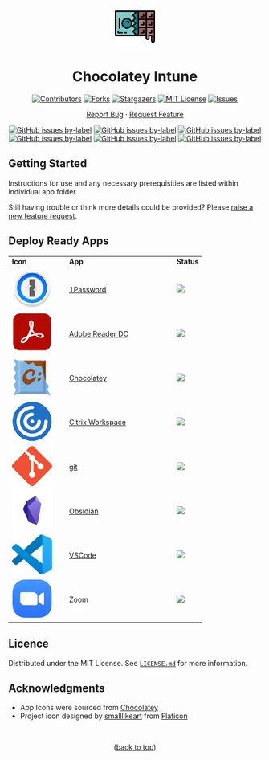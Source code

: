 <div align="center">
  
  <a href="https://github.com/ALARP-Solutions/Chocolatey-Intune">
    <img src="logo.png" alt="Logo" width="80" height="80">
  </a>

  <h1 id="top">Chocolatey Intune</h1>

  [![Contributors][contributors-shield]][contributors-url]
  [![Forks][forks-shield]][forks-url]
  [![Stargazers][stars-shield]][stars-url]
  [![MIT License][license-shield]][license-url]
  [![Issues][issues-shield]][issues-url]
  <br />
  
  [Report Bug](https://github.com/ALARP-Solutions/Chocolatey-Intune/issues/new?assignees=&labels=bug&template=bug_report.md&title=)
  ·
  [Request Feature](https://github.com/ALARP-Solutions/Chocolatey-Intune/issues/new?assignees=&labels=enhancement&template=feature_request.md&title=)
  
  [![GitHub issues by-label](https://img.shields.io/github/issues/ALARP-Solutions/Chocolatey-Intune/bug?color=red&label=Bugs&style=flat-square)](https://github.com/ALARP-Solutions/Chocolatey-Intune/labels/bug)
  [![GitHub issues by-label](https://img.shields.io/github/issues/ALARP-Solutions/Chocolatey-Intune/documentation?color=blue&label=Documentation&style=flat-square)](https://github.com/ALARP-Solutions/Chocolatey-Intune/labels/documentation)
  [![GitHub issues by-label](https://img.shields.io/github/issues/ALARP-Solutions/Chocolatey-Intune/enhancement?color=aqua&label=Enhancements&style=flat-square)](https://github.com/ALARP-Solutions/Chocolatey-Intune/labels/enhancement)
  [![GitHub issues by-label](https://img.shields.io/github/issues/ALARP-Solutions/Chocolatey-Intune/good%2520first%2520issue?color=purple&label=Good%20First%20Issue&style=flat-square)](https://github.com/ALARP-Solutions/Chocolatey-Intune/labels/good%20first%20issue)
  [![GitHub issues by-label](https://img.shields.io/github/issues/ALARP-Solutions/Chocolatey-Intune/Help%20Wanted?color=forestgreen&label=Help%20Wanted&style=flat-square)](https://github.com/ALARP-Solutions/Chocolatey-Intune/labels/help%20wanted)
  [![GitHub issues by-label](https://img.shields.io/github/issues/ALARP-Solutions/Chocolatey-Intune/security?color=black&label=Security&style=flat-square)](https://github.com/ALARP-Solutions/Chocolatey-Intune/labels/security)
  
</div>

## Getting Started

Instructions for use and any necessary prerequisities are listed within individual app folder.

Still having trouble or think more details could be provided? Please [raise a new feature request](https://github.com/ALARP-Solutions/Chocolatey-Intune/issues/new?assignees=&labels=documentation&template=feature_request.md&title=).

## Deploy Ready Apps

<div align="center">
  <table width="100%">
    <tr>
      <td width="100px"><b>Icon</b></td>
      <td width="200px"><b>App</b></td>
      <td width="auto"><b>Status</b></td>
    </tr>
    <tr>
      <td><a href="/1Password/README.md"><img src="/1Password/logo.png" alt="Logo" width="80" height="80"></a></td>
      <td><a href="/1Password/README.md">1Password</a></td>
      <td><img src="https://img.shields.io/badge/-Not%20Ready-red"></td>
    </tr>
    <tr>
      <td><a href="/Adobe%20Reader%20DC/README.md"><img src="/Adobe%20Reader%20DC/logo.png" alt="Logo" width="80" height="80"></a></td>
      <td><a href="/Adobe%20Reader%20DC/README.md">Adobe Reader DC</a></td>
      <td><img src="https://img.shields.io/badge/-Not%20Ready-red"></td>
    </tr>
    <tr>
      <td><a href="/Chocolatey/README.md"><img src="/Chocolatey/logo.png" alt="Logo" width="80" height="80"></a></td>
      <td><a href="/Chocolatey/README.md">Chocolatey</a></td>
      <td><img src="https://img.shields.io/badge/-Not%20Ready-red"></td>
    </tr>
    <tr>
      <td><a href="/Citrix-Workspace/README.md"><img src="/Citrix-Workspace/logo.png" alt="Logo" width="80" height="80"></a></td>
      <td><a href="/Citrix-Workspace/README.md">Citrix Workspace</a></td>
      <td><img src="https://img.shields.io/badge/-Working-green"></td>
    </tr>
    <tr>
      <td><a href="/Git/README.md"><img src="/Git/logo.png" alt="Logo" width="80" height="80"></a></td>
      <td><a href="/git/README.md">git</a></td>
      <td><img src="https://img.shields.io/badge/-Not%20Ready-red"></td>
    </tr>
    <tr>
      <td><a href="/Obsidian/README.md"><img src="/Obsidian/logo.png" alt="Logo" width="80" height="80"></a></td>
      <td><a href="/Obsidian/README.md">Obsidian</a></td>
      <td><img src="https://img.shields.io/badge/-Not%20Ready-red"></td>
    </tr>
    <tr>
      <td><a href="/VSCode/README.md"><img src="/VSCode/logo.png" alt="Logo" width="80" height="80"></a></td>
      <td><a href="/VSCode/README.md">VSCode</a></td>
      <td><img src="https://img.shields.io/badge/-Not%20Ready-red"></td>
    </tr>
    <tr>
      <td><a href="/Zoom/README.md"><img src="/Zoom/logo.png" alt="Logo" width="80" height="80"></a></td>
      <td><a href="/Zoom/README.md">Zoom</a></td>
      <td><img src="https://img.shields.io/badge/-Not%20Ready-red"></td>
    </tr>
  </table>
</div>

## Licence

Distributed under the MIT License. See [`LICENSE.md`](https://github.com/ALARP-Solutions/Chocolatey-Intune/blob/main/LICENSE.md) for more information.

## Acknowledgments

- App Icons were sourced from [Chocolatey](https://chocolatey.org/)
- Project icon designed by [smalllikeart](https://www.flaticon.com/authors/smalllikeart) from [Flaticon](https://www.flaticon.com/)

</br>
<p align="center">(<a href="#top">back to top</a>)</p>

[contributors-shield]: https://img.shields.io/github/contributors/ALARP-Solutions/Chocolatey-Intune.svg?style=for-the-badge
[contributors-url]: https://github.com/ALARP-Solutions/Chocolatey-Intune/graphs/contributors
[forks-shield]: https://img.shields.io/github/forks/ALARP-Solutions/Chocolatey-Intune.svg?style=for-the-badge
[forks-url]: https://github.com/ALARP-Solutions/Chocolatey-Intune/network/members
[stars-shield]: https://img.shields.io/github/stars/ALARP-Solutions/Chocolatey-Intune.svg?style=for-the-badge
[stars-url]: https://github.com/ALARP-Solutions/Chocolatey-Intune/stargazers
[issues-shield]: https://img.shields.io/github/issues/ALARP-Solutions/Chocolatey-Intune.svg?style=for-the-badge
[issues-url]: https://github.com/ALARP-Solutions/Chocolatey-Intune/issues
[license-shield]: https://img.shields.io/github/license/ALARP-Solutions/Chocolatey-Intune.svg?style=for-the-badge
[license-url]: https://github.com/ALARP-Solutions/Chocolatey-Intune/blob/master/LICENSE.txt